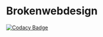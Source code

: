 # Brokenwebdesign 
[![Codacy Badge](https://api.codacy.com/project/badge/Grade/94c13bc0e63040da9c181464ee121cdb)](https://www.codacy.com/app/sudhanshu-jha/Brokenwebdesign?utm_source=github.com&amp;utm_medium=referral&amp;utm_content=sudhanshu-jha/Brokenwebdesign&amp;utm_campaign=Badge_Grade)
